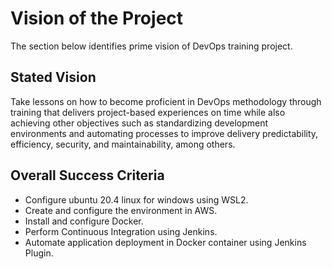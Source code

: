 # Vision of the Project 

The section below identifies prime vision of DevOps training project.

## Stated Vision 

Take lessons on how to become proficient in DevOps methodology through training that delivers project-based experiences on time while also achieving other objectives such as standardizing development environments and automating processes to improve delivery predictability, efficiency, security, and maintainability, among others.

## Overall Success Criteria 

* Configure ubuntu 20.4 linux for windows using WSL2.
* Create and configure the environment in AWS.
* Install and configure Docker. 
* Perform Continuous Integration using Jenkins. 
* Automate application deployment in Docker container using Jenkins Plugin. 
